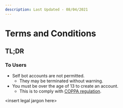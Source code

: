 ```yaml
---
description: Last Updated - 08/04/2021
---
```


# Terms and Conditions

## TL;DR

### To Users

* Self bot accounts are not permitted.
  * They may be terminated without warning.
* You must be over the age of 13 to create an account.
  * This is to comply with [COPPA regulation](https://www.ftc.gov/enforcement/rules/rulemaking-regulatory-reform-proceedings/childrens-online-privacy-protection-rule).



&lt;insert legal jargon here&gt;



